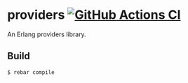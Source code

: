 providers  [![GitHub Actions CI][ci-img]][ci]
=====

[ci]: https://github.com/tsloughter/providers
[ci-img]: https://github.com/tsloughter/providers/workflows/build/badge.svg

An Erlang providers library.

Build
-----

    $ rebar compile
